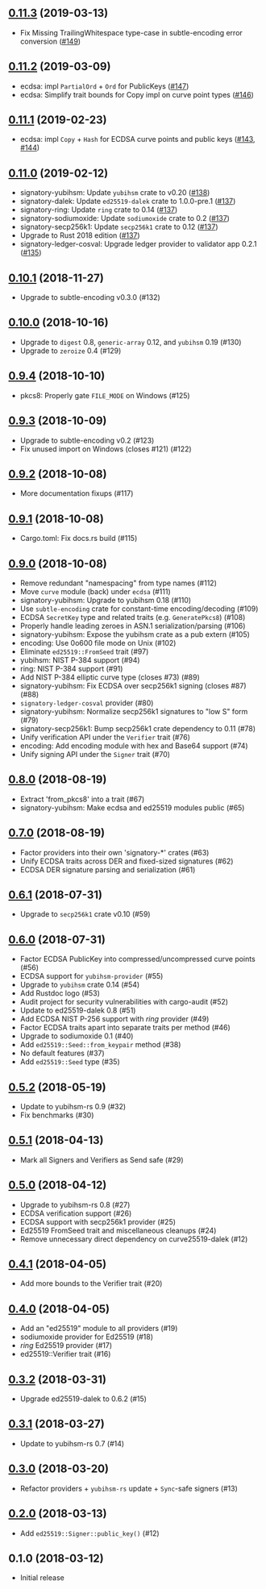 ## [0.11.3] (2019-03-13)

- Fix Missing TrailingWhitespace type-case in subtle-encoding error conversion ([#149])

## [0.11.2] (2019-03-09)

- ecdsa: impl `PartialOrd` + `Ord` for PublicKeys ([#147])
- ecdsa: Simplify trait bounds for Copy impl on curve point types ([#146])

## [0.11.1] (2019-02-23)

- ecdsa: impl `Copy` + `Hash` for ECDSA curve points and public keys
   ([#143], [#144])

## [0.11.0] (2019-02-12)

- signatory-yubihsm: Update `yubihsm` crate to v0.20 ([#138])
- signatory-dalek: Update `ed25519-dalek` crate to 1.0.0-pre.1 ([#137])
- signatory-ring: Update `ring` crate to 0.14 ([#137])
- signatory-sodiumoxide: Update `sodiumoxide` crate to 0.2 ([#137]) 
- signatory-secp256k1: Update `secp256k1` crate to 0.12 ([#137])
- Upgrade to Rust 2018 edition ([#137])
- signatory-ledger-cosval: Upgrade ledger provider to validator app 0.2.1 ([#135])

## [0.10.1] (2018-11-27)

- Upgrade to subtle-encoding v0.3.0 (#132)

## [0.10.0] (2018-10-16)

- Upgrade to `digest` 0.8, `generic-array` 0.12, and `yubihsm` 0.19 (#130)
- Upgrade to `zeroize` 0.4 (#129)

## [0.9.4] (2018-10-10)

- pkcs8: Properly gate `FILE_MODE` on Windows (#125)

## [0.9.3] (2018-10-09)

- Upgrade to subtle-encoding v0.2 (#123)
- Fix unused import on Windows (closes #121) (#122)

## [0.9.2] (2018-10-08)

- More documentation fixups (#117)

## [0.9.1] (2018-10-08)

- Cargo.toml: Fix docs.rs build (#115)

## [0.9.0] (2018-10-08)

- Remove redundant "namespacing" from type names (#112)
- Move `curve` module (back) under `ecdsa` (#111)
- signatory-yubihsm: Upgrade to yubihsm 0.18 (#110)
- Use `subtle-encoding` crate for constant-time encoding/decoding (#109)
- ECDSA `SecretKey` type and related traits (e.g. `GeneratePkcs8`) (#108)
- Properly handle leading zeroes in ASN.1 serialization/parsing (#106)
- signatory-yubihsm: Expose the yubihsm crate as a pub extern (#105)
- encoding: Use 0o600 file mode on Unix (#102)
- Eliminate `ed25519::FromSeed` trait (#97)
- yubihsm: NIST P-384 support (#94)
- ring: NIST P-384 support (#91)
- Add NIST P-384 elliptic curve type (closes #73) (#89)
- signatory-yubihsm: Fix ECDSA over secp256k1 signing (closes #87) (#88)
- `signatory-ledger-cosval` provider (#80)
- signatory-yubihsm: Normalize secp256k1 signatures to "low S" form (#79)
- signatory-secp256k1: Bump secp256k1 crate dependency to 0.11 (#78)
- Unify verification API under the `Verifier` trait (#76)
- encoding: Add encoding module with hex and Base64 support (#74)
- Unify signing API under the `Signer` trait (#70)

## [0.8.0] (2018-08-19)

- Extract 'from_pkcs8' into a trait (#67)
- signatory-yubihsm: Make ecdsa and ed25519 modules public (#65)

## [0.7.0] (2018-08-19)

- Factor providers into their own 'signatory-*' crates (#63)
- Unify ECDSA traits across DER and fixed-sized signatures (#62)
- ECDSA DER signature parsing and serialization (#61)

## [0.6.1] (2018-07-31)

- Upgrade to `secp256k1` crate v0.10 (#59)

## [0.6.0] (2018-07-31)

- Factor ECDSA PublicKey into compressed/uncompressed curve points (#56)
- ECDSA support for `yubihsm-provider` (#55)
- Upgrade to `yubihsm` crate 0.14 (#54)
- Add Rustdoc logo (#53)
- Audit project for security vulnerabilities with cargo-audit (#52)
- Update to ed25519-dalek 0.8 (#51)
- Add ECDSA NIST P-256 support with *ring* provider (#49)
- Factor ECDSA traits apart into separate traits per method (#46)
- Upgrade to sodiumoxide 0.1 (#40)
- Add `ed25519::Seed::from_keypair` method (#38)
- No default features (#37)
- Add `ed25519::Seed` type (#35)

## [0.5.2] (2018-05-19)

- Update to yubihsm-rs 0.9 (#32)
- Fix benchmarks (#30)

## [0.5.1] (2018-04-13)

- Mark all Signers and Verifiers as Send safe (#29)

## [0.5.0] (2018-04-12)

- Upgrade to yubihsm-rs 0.8 (#27)
- ECDSA verification support (#26)
- ECDSA support with secp256k1 provider (#25)
- Ed25519 FromSeed trait and miscellaneous cleanups (#24)
- Remove unnecessary direct dependency on curve25519-dalek (#12)

## [0.4.1] (2018-04-05)

- Add more bounds to the Verifier trait (#20)

## [0.4.0] (2018-04-05)

- Add an "ed25519" module to all providers (#19)
- sodiumoxide provider for Ed25519 (#18)
- *ring* Ed25519 provider (#17)
- ed25519::Verifier trait (#16)

## [0.3.2] (2018-03-31)

- Upgrade ed25519-dalek to 0.6.2 (#15)

## [0.3.1] (2018-03-27)

- Update to yubihsm-rs 0.7 (#14)

## [0.3.0] (2018-03-20)

- Refactor providers + `yubihsm-rs` update + `Sync`-safe signers (#13)

## [0.2.0] (2018-03-13)

- Add `ed25519::Signer::public_key()` (#12)

## 0.1.0 (2018-03-12)

- Initial release

[0.11.3]: https://github.com/tendermint/signatory/pull/150
[#149]: https://github.com/tendermint/signatory/pull/149
[0.11.2]: https://github.com/tendermint/signatory/pull/148
[#147]: https://github.com/tendermint/signatory/pull/147
[#146]: https://github.com/tendermint/signatory/pull/146
[0.11.1]: https://github.com/tendermint/signatory/pull/145
[#144]: https://github.com/tendermint/signatory/pull/144
[#143]: https://github.com/tendermint/signatory/pull/143
[0.11.0]: https://github.com/tendermint/signatory/pull/139
[#138]: https://github.com/tendermint/signatory/pull/138
[#137]: https://github.com/tendermint/signatory/pull/137
[#135]: https://github.com/tendermint/signatory/pull/135
[0.10.1]: https://github.com/tendermint/signatory/pull/134
[0.10.0]: https://github.com/tendermint/signatory/pull/131
[0.9.4]: https://github.com/tendermint/signatory/pull/126
[0.9.3]: https://github.com/tendermint/signatory/pull/124
[0.9.2]: https://github.com/tendermint/signatory/pull/118
[0.9.1]: https://github.com/tendermint/signatory/pull/116
[0.9.0]: https://github.com/tendermint/signatory/pull/114
[0.8.0]: https://github.com/tendermint/signatory/compare/v0.7.0...v0.8.0
[0.7.0]: https://github.com/tendermint/signatory/compare/v0.6.1...v0.7.1
[0.6.1]: https://github.com/tendermint/signatory/compare/v0.6.0...v0.6.1
[0.6.0]: https://github.com/tendermint/signatory/compare/v0.5.2...v0.6.0
[0.5.2]: https://github.com/tendermint/signatory/compare/v0.5.1...v0.5.2
[0.5.1]: https://github.com/tendermint/signatory/compare/v0.5.0...v0.5.1
[0.5.0]: https://github.com/tendermint/signatory/compare/v0.4.1...v0.5.0
[0.4.1]: https://github.com/tendermint/signatory/compare/v0.4.0...v0.4.1
[0.4.0]: https://github.com/tendermint/signatory/compare/v0.3.2...v0.4.0
[0.3.2]: https://github.com/tendermint/signatory/compare/v0.3.1...v0.3.2
[0.3.1]: https://github.com/tendermint/signatory/compare/v0.3.0...v0.3.1
[0.3.0]: https://github.com/tendermint/signatory/compare/v0.2.0...v0.3.0
[0.2.0]: https://github.com/tendermint/signatory/compare/v0.1.0...v0.2.0
